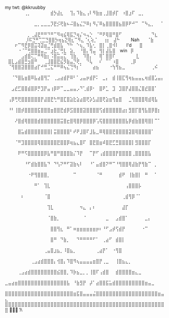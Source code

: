 my twt: @kkruubby
⠀⠀⠀⠀⠀⠀⢀⡀⠀⠀⠀⠀⠀⠀⣾⡳⣼⣆⠀⠀⢹⡄⠹⣷⣄⢠⠇⠻⣷⣶⢀⣸⣿⡾⡏⠀⠰⣿⣰⠏⠀⣀⡀⠀⠀⠀⠀⠀⠀⠀
⠀⠀⠀⠀⠀⠀⠀⠀⠀⣀⡀⣀⣀⣀⡹⣟⡪⢟⣷⠦⠬⣿⣦⣌⡙⠿⡆⠻⡌⠿⣦⣿⣿⣿⣿⣦⣿⡿⠟⠚⠉⠀⠉⠳⣄⡀⠀⠀⠁⠀
⠀⠀⠀⠀⠀⠀⠀⡀⢀⣼⣟⠛⠛⠙⠛⠉⠻⢶⣮⢿⣯⡙⢶⡌⠲⢤⡑⠀⠈⠛⠟⢿⣿⠛⣿⠋⠀⠀⠀⠀⠀⠀⠀⠀⠀⠙⣆⠀⠀⠀
⠀⠀⠀⠀⠀⡸⠯⣙⠛⢉⣉⣙⣿⣿⡳⢶⣦⣝⢿⣆⠉⠻⣄⠈⢆⢵⡈⠀⠀⢰⡆⠀⣼⠓⠀⠀⠀          Nah    ⠀⠀⠈⣷⠀⠀
⠀⠀⠀⠖⠉⠻⣟⡿⣿⣭⢽⣽⣶⣈⢛⣾⣿⣧⠀⠙⠓⠀⠑⢦⡀⠹⣧⢂⠀⣿⡇⢀⣿⠺⠇⠀          ⠀I'd⠀          ⠀⣿⠀⠀
⠀⠀⠀⠀⠐⠈⠉⢛⣿⣿⣶⣤⣈⠉⣰⣗⡈⢛⣇⠀⣵⡀⠀⠘⣿⡄⢻⣤⠀⢻⡇⣼⣧⣿⠀   win⠀⡿⠀⠀
⠀⠀⠀⠀⠀⣠⣾⣿⢍⡉⠛⠻⣷⡆⠨⣿⣭⣤⣍⠀⢹⣷⡀⠀⠹⣿⡄⠈⠀⢿⠁⣿⣿⠏⠀⠀⠀                        ⠀⠀⠀⣇⠀⠀
⠀⣿⣇⣠⣾⣿⣛⣲⣿⠛⠀⠀⢀⣸⣿⣿⣟⣮⡻⣷⣤⡙⢟⡀⠀⠙⢧⠀⠀⠎⠀⠉⠁⠰⣿⠀⠀                         ⠀⢀⡿⠀⠀
⠀⠈⢻⣿⣿⣽⣿⣿⣿⣴⡏⠚⢛⣈⣍⠛⠛⠿⢦⣌⢙⠻⡆⠁⠀⠀⠀⣴⣦⠀⠀⠀⠐⢳⢻⣦⣀⠀⠀⠀⠀⠀⠀⠀⠀⢀⠮⠀⠀⠀
⠀⠀⠈⠙⣿⣧⣶⣿⠿⣧⣴⣿⢻⡉⠀⢀⣠⣴⣾⡟⠿⠃⠁⣠⣤⡶⣾⡟⠅⠀⣀⡄⠀⣾⢸⣿⣏⢻⢶⣦⣤⣤⣄⢶⣾⣿⣡⣤⡄⠀
⠀⠀⣠⣞⣋⣿⣿⣾⣿⡿⡛⣹⡟⣤⢰⡿⠟⠉⣀⣀⣤⣤⡠⠙⢁⣾⡿⠂⠀⣿⠟⣁⠀⣹⠀⣹⣿⡟⣼⣿⣿⣌⣿⣞⣿⣿⠁⠀⠀⠀
⠀⢠⡿⢛⢟⣿⣿⣿⣿⣿⣿⡟⣼⣿⣟⢓⠛⣿⣏⣿⣵⣗⣵⣴⣿⢟⡵⣣⣼⣿⢟⣵⣶⢻⣶⣿⠀⠀⣈⢻⣿⣿⣿⢿⣾⢿⣧⠀⠀⠀
⠀⠘⠃⢸⣿⡾⣿⣿⣿⣿⣯⣿⣿⣿⣶⣿⣿⣟⣾⡿⣫⣿⣿⣿⣽⣿⣿⣿⣿⢫⣾⣿⣿⣿⣿⣿⣴⡆⣻⣿⡏⣿⢻⣧⣿⡿⣿⡆⠀⠀
⠀⠀⠀⠜⣿⣾⢿⣿⣿⣿⣾⣿⣿⣿⣿⣿⣿⣭⣿⣖⣿⢿⣿⡿⣿⣿⣿⡿⢡⢯⣿⣿⣿⣿⣿⣿⣿⣧⡿⣾⣷⣿⣿⢿⣿⡇⠉⠁⠀⠀
⠀⠀⠀⠀⣿⣥⣾⣿⣿⣿⣿⣿⣿⣿⡇⣭⣿⣿⣿⣿⠃⠞⠟⣸⣿⠏⣸⣧⣀⠿⢿⣿⣿⣟⣿⣿⣿⣿⣽⣿⢿⣿⣿⣿⣿⠁⠀⠀⠀⠀
⠀⠀⠀⠈⠛⣹⣿⣿⣿⣿⢿⣿⣿⣿⣿⣿⣟⣿⣿⡿⢶⣦⣄⣿⠏⠀⣿⣟⣿⣶⠾⣿⣟⣋⣛⣿⣿⣿⣿⡇⣻⣿⣿⣿⡏⠀⠀⠀⠀⠀
⠀⠀⠀⠀⠟⠛⠫⣿⣿⣿⣿⣿⡿⣧⠛⣿⠛⣿⣿⣿⣷⡌⠹⡟⠀⠀⠉⡟⠋⢠⣾⣿⣿⣿⡟⣿⣿⣿⣿⢀⣿⣿⣿⣿⣧⠀⠀⠀⠀⠀
⠀⠀⠀⠀⠀⠀⠘⠋⣾⣷⣿⣿⣧⠙⠀⠙⢣⠝⠛⠋⣽⣷⢦⠇⠀⠀⠘⠁⣤⣾⣿⠝⠛⠉⠘⢻⣿⣿⢿⣼⣷⡟⢻⣷⠉⠀⡀⠀⠀⠀
⠀⠀⠀⠀⠀⠀⠀⠐⠟⢻⣿⣿⣿⡀⠀⠀⠀⠀⠀⠀⠀⠉⠀⠀⠀⠀⠀⠀⠈⠛⠀⠀⠀⠀⠀⣾⠟⠀⢸⣷⣿⡇⠀⠛⠀⠀⠁⠀⠀⠀
⠀⠀⠀⠀⠀⠀⠀⠀⠀⠛⠁⠀⢹⣇⠀⠀⠀⠀⠀⠀⠀⠀⠀⠀⠀⠀⠀⠀⠀⠀⠀⠀⠀⠀⠀⠀⠀⢠⣿⣿⣿⡧⠀⠀⠀⠀⠀⠀⠀⠀
⠀⠀⠀⠀⠀⠆⠀⠀⠀⠀⠀⠀⠈⣿⠀⠀⠀⠀⠀⠀⠀⠀⠀⠀⠀⠀⠀⠀⠀⠀⠀⠀⠀⠀⠀⠀⢀⣾⢻⡿⠈⠁⠀⠀⠀⠀⠀⠀⠀⠀
⠀⠀⠀⠀⠀⠀⠀⠀⠀⠀⠀⠀⠀⢹⣇⠀⠀⠀⠀⠀⠀⠀⠀⠲⣄⠀⡄⠆⠀⠀⠀⠀⠀⠀⠀⠀⣼⡏⠀⠀⠀⠀⠀⠀⠀⠀⠀⠀⠀⠀
⠀⠀⠀⠀⠀⠀⠀⠀⠀⠀⠀⠀⠀⠈⣿⣷⡀⠀⠀⠀⠀⠀⠀⠀⠈⠀⠀⠀⠀⠀⠀⣀⠀⠀⣠⣾⣿⠁⠀⠀⠀⠀⠀⣀⡄⠀⠀⠀⠀⠀
⠀⠀⠀⠀⠀⠀⠀⠀⠀⠀⠀⠀⠀⠀⣿⣿⢻⣆⠀⠛⠁⠶⣶⣶⣶⣶⣶⣶⡶⠆⠘⠋⣠⡾⢫⣾⡟⠀⠀⠀⠀⠀⠐⠉⠀⠀⠀⠀⠀⠀
⠀⠀⠀⠀⠀⠀⠀⠀⠀⠀⠀⠀⠀⠀⣿⠛⠀⠙⣷⡀⠀⠀⠙⠛⠛⠛⠛⠋⠁⠀⢀⣴⠋⠀⣾⣿⡇⠀⠀⠀⠀⠀⠀⠀⠀⠀⠀⠀⠀⠀
⠀⠀⠀⠀⠀⠀⠀⠀⠀⠀⠀⠀⢀⣤⣿⣰⣦⡀⠸⣿⣦⡀⠀⠀⠀⠀⠀⠀⢀⣴⡟⠁⠀⠐⢻⣿⠀⠀⠀⠀⠀⠀⠀⠀⠀⠀⠀⠀⠀⠀
⠀⠀⠀⠀⠀⠀⠀⠀⢀⣠⣴⣾⣿⣿⣿⡄⢺⣿⡄⠹⣿⠻⢦⣤⣤⣤⣤⣶⣿⡟⢀⣀⠀⠀⢸⣿⣦⣄⡀⠀⠀⠀⠀⠀⠀⠀⠀⠀⠀⠀
⠀⠀⠀⠀⢀⣠⣴⣾⣿⣿⣿⣿⣿⣿⣿⣿⣮⣿⣿⡀⠹⡷⣦⣀⡀⡀⢸⣿⠏⢠⣾⣿⠀⠀⣾⣿⣿⣿⣿⣶⣄⣀⠀⠀⠀⠀⠀⠀⠀⠀
⣀⣤⣴⣶⣿⣿⣿⣿⣿⣿⣿⣿⣿⣿⣿⣿⣿⣿⣿⣧⠀⠘⣷⣻⡟⠀⡼⠁⣴⣿⣿⣯⣥⣾⣿⣿⣿⣿⣿⣿⣿⣿⣿⣶⣤⣀⠀⠀⠀⠀
⣿⣿⣿⣿⣿⣿⣿⣿⣿⣿⣿⣿⣿⣿⣿⣿⣿⣿⣿⣿⣿⣶⣯⣿⣤⣤⣤⣬⣿⣿⣿⣿⣿⣿⣿⣿⣿⣿⣿⣿⣿⣿⣿⣿⣿⣿⣿⣶⣤⣄
⣿⣿⣿⣿⣿⣿⣿⣿⣿⣿⣿⣿⣿⣿⣿⣿⣿⣿⣿⣿⣿⣿⣿⣿⣿⣿⣿⣿⣿⣿⣿⣿⣿⣿⣿⣿⣿⣿⣿⣿⣿⣿⣿⣿⣿⣿⣿⣿⣿⣿ 🤞🤞🏻
      𐙚
     

